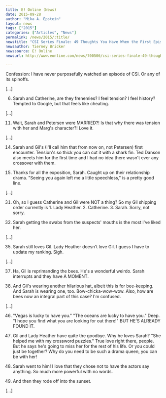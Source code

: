 ```yaml
---
title: E! Online (News)
date: 2015-09-28
author: "Mika A. Epstein"
layout: news
tags: ["2015"]
categories: ["Articles", "News"]
permalink: /news/2015/:title/
newstitle: "CSI Series Finale: 49 Thoughts You Have When the First Episode You Ever Watch Is the Last One"
newsauthor: Tierney Bricker
newssource: E! Online
newsurl: http://www.eonline.com/news/700506/csi-series-finale-49-thoughts-you-have-when-the-first-episode-you-ever-watch-is-the-last-one

---
```


Confession: I have never purposefully watched an episode of CSI. Or any of its spinoffs.

[...]

6. Sarah and Catherine, are they frenemies? I feel tension? I feel history? Tempted to Google, but that feels like cheating.

[...]

11. Wait, Sarah and Petersen were MARRIED?! Is that why there was tension with her and Marg's character?! Love it.

[...]

14. Sarah and Gil's (I'll call him that from now on, not Petersen) first encounter. Tension's so thick you can cut it with a shark fin. Ted Danson also meets him for the first time and I had no idea there wasn't ever any crossover with them.

15. Thanks for all the exposition, Sarah. Caught up on their relationship drama. "Seeing you again left me a little speechless," is a pretty good line.

[...]

31. Oh, so I guess Catherine and Gil were NOT a thing? So my Gil shipping order currently is 1. Lady Heather. 2. Catherine. 3. Sarah. Sorry, not sorry.

32. Sarah getting the swabs from the suspects' mouths is the most I've liked her.

[...]

35. Sarah still loves Gil. Lady Heather doesn't love Gil. I guess I have to update my ranking. Sigh.

[...]

37. Ha, Gil is reprimanding the bees. He's a wonderful weirdo. Sarah interrupts and they have A MOMENT.

38. And Gil's wearing another hilarious hat, albeit this is for bee-keeping. And Sarah is wearing one, too. Bow-chicka-wow-wow. Also, how are bees now an integral part of this case? I'm confused.

[...]

46. "Vegas is lucky to have you." "The oceans are lucky to have you." Deep. "I hope you find what you are looking for out there!" BUT HE'S ALREADY FOUND IT.

47. Gil and Lady Heather have quite the goodbye. Why he loves Sarah? "She helped me with my crossword puzzles." True love right there, people. But he says he's going to miss her for the rest of his life. Or you could just be together? Why do you need to be such a drama queen, you can be with her!

48. Sarah went to him! I love that they chose not to have the actors say anything. So much more powerful with no words.

49. And then they rode off into the sunset.

[...]

